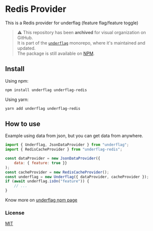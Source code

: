 
# Redis Provider

This is a Redis provider for underflag (feature flag/feature toggle)

> ⚠️ This repository has been **archived** for visual organization on GitHub.  
> It is part of the [`underflag`](https://github.com/diemsouza/underflag) monorepo, where it's maintained and updated.  
> The package is still available on [NPM](https://www.npmjs.com/package/underflag-redis).

## Install

Using npm:

```bash
npm install underflag underflag-redis
```

Using yarn:

```bash
yarn add underflag underflag-redis
```

## How to use

Example using data from json, but you can get data from anywhere.

```js
import { Underflag, JsonDataProvider } from "underflag";
import { RedisCacheProvider } from "underflag-redis";

const dataProvider = new JsonDataProvider({ 
    data: { feature: true }}
);
const cacheProvider = new RedisCacheProvider();
const underflag = new Underflag({ dataProvider, cacheProvider });
if (await underflag.isOn("feature")) {
    // ...
}
```

Know more on [underflag npm page](https://www.npmjs.com/package/underflag)

### License

[MIT](LICENSE)
